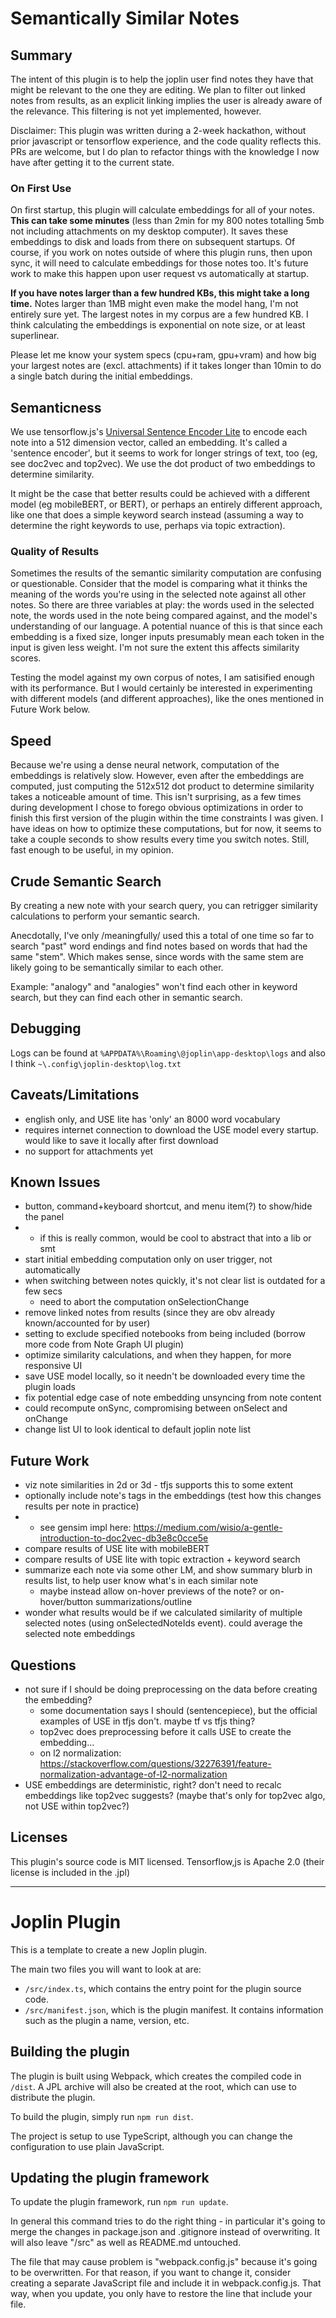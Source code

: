 # Semantically Similar Notes

## Summary

The intent of this plugin is to help the joplin user find notes they have that might be relevant to the one they are editing. We plan to filter out linked notes from results, as an explicit linking implies the user is already aware of the relevance. This filtering is not yet implemented, however.

Disclaimer: This plugin was written during a 2-week hackathon, without prior javascript or tensorflow experience, and the code quality reflects this. PRs are welcome, but I do plan to refactor things with the knowledge I now have after getting it to the current state.

### On First Use

On first startup, this plugin will calculate embeddings for all of your notes. **This can take some minutes** (less than 2min for my 800 notes totalling 5mb not including attachments on my desktop computer). It saves these embeddings to disk and loads from there on subsequent startups. Of course, if you work on notes outside of where this plugin runs, then upon sync, it will need to calculate embeddings for those notes too. It's future work to make this happen upon user request vs automatically at startup.

**If you have notes larger than a few hundred KBs, this might take a long time.** Notes larger than 1MB might even make the model hang, I'm not entirely sure yet. The largest notes in my corpus are a few hundred KB. I think calculating the embeddings is exponential on note size, or at least superlinear.

Please let me know your system specs (cpu+ram, gpu+vram) and how big your largest notes are (excl. attachments) if it takes longer than 10min to do a single batch during the initial embeddings.

## Semanticness

We use tensorflow.js's [Universal Sentence Encoder Lite](https://github.com/tensorflow/tfjs-models/tree/master/universal-sentence-encoder) to encode each note into a 512 dimension vector, called an embedding. It's called a 'sentence encoder', but it seems to work for longer strings of text, too (eg, see doc2vec and top2vec). We use the dot product of two embeddings to determine similarity.

It might be the case that better results could be achieved with a different model (eg mobileBERT, or BERT), or perhaps an entirely different approach, like one that does a simple keyword search instead (assuming a way to determine the right keywords to use, perhaps via topic extraction).

### Quality of Results

Sometimes the results of the semantic similarity computation are confusing or questionable. Consider that the model is comparing what it thinks the meaning of the words you're using in the selected note against all other notes. So there are three variables at play: the words used in the selected note, the words used in the note being compared against, and the model's understanding of our language. A potential nuance of this is that since each embedding is a fixed size, longer inputs presumably mean each token in the input is given less weight. I'm not sure the extent this affects similarity scores.

Testing the model against my own corpus of notes, I am satisified enough with its performance. But I would certainly be interested in experimenting with different models (and different approaches), like the ones mentioned in Future Work below.

## Speed

Because we're using a dense neural network, computation of the embeddings is relatively slow. However, even after the embeddings are computed, just computing the 512x512 dot product to determine similarity takes a noticeable amount of time. This isn't surprising, as a few times during development I chose to forego obvious optimizations in order to finish this first version of the plugin within the time constraints I was given. I have ideas on how to optimize these computations, but for now, it seems to take a couple seconds to show results every time you switch notes. Still, fast enough to be useful, in my opinion.

## Crude Semantic Search

By creating a new note with your search query, you can retrigger similarity calculations to perform your semantic search.

Anecdotally, I've only /meaningfully/ used this a total of one time so far to search "past" word endings and find notes based on words that had the same "stem". Which makes sense, since words with the same stem are likely going to be semantically similar to each other.

Example: "analogy" and "analogies" won't find each other in keyword search, but they can find each other in semantic search.

## Debugging

Logs can be found at `%APPDATA%\Roaming\@joplin\app-desktop\logs` and also I think `~\.config\joplin-desktop\log.txt`

## Caveats/Limitations

- english only, and USE lite has 'only' an 8000 word vocabulary
- requires internet connection to download the USE model every startup. would like to save it locally after first download
- no support for attachments yet

## Known Issues

- button, command+keyboard shortcut, and menu item(?) to show/hide the panel
- - if this is really common, would be cool to abstract that into a lib or smt
- start initial embedding computation only on user trigger, not automatically
- when switching between notes quickly, it's not clear list is outdated for a few secs
  - need to abort the computation onSelectionChange
- remove linked notes from results (since they are obv already known/accounted for by user)
- setting to exclude specified notebooks from being included (borrow more code from Note Graph UI plugin)
- optimize similarity calculations, and when they happen, for more responsive UI
- save USE model locally, so it needn't be downloaded every time the plugin loads
- fix potential edge case of note embedding unsyncing from note content
- could recompute onSync, compromising between onSelect and onChange
- change list UI to look identical to default joplin note list

## Future Work

- viz note similarities in 2d or 3d - tfjs supports this to some extent
- optionally include note's tags in the embeddings (test how this changes results per note in practice)
- - see gensim impl here: https://medium.com/wisio/a-gentle-introduction-to-doc2vec-db3e8c0cce5e
- compare results of USE lite with mobileBERT
- compare results of USE lite with topic extraction + keyword search
- summarize each note via some other LM, and show summary blurb in results list, to help user know what's in each similar note
  - maybe instead allow on-hover previews of the note? or on-hover/button summarizations/outline
- wonder what results would be if we calculated similarity of multiple selected notes
  (using onSelectedNoteIds event). could average the selected note embeddings

## Questions

- not sure if I should be doing preprocessing on the data before creating the embedding?
  - some documentation says I should (sentencepiece), but the official examples of USE in tfjs don't. maybe tf vs tfjs thing?
  - top2vec does preprocessing before it calls USE to create the embedding...
  - on l2 normalization: https://stackoverflow.com/questions/32276391/feature-normalization-advantage-of-l2-normalization
- USE embeddings are deterministic, right? don't need to recalc embeddings like top2vec suggests? (maybe that's only for top2vec algo, not USE within top2vec?)

## Licenses

This plugin's source code is MIT licensed. Tensorflow,js is Apache 2.0 (their license is included in the .jpl)

---

# Joplin Plugin

This is a template to create a new Joplin plugin.

The main two files you will want to look at are:

- `/src/index.ts`, which contains the entry point for the plugin source code.
- `/src/manifest.json`, which is the plugin manifest. It contains information such as the plugin a name, version, etc.

## Building the plugin

The plugin is built using Webpack, which creates the compiled code in `/dist`. A JPL archive will also be created at the root, which can use to distribute the plugin.

To build the plugin, simply run `npm run dist`.

The project is setup to use TypeScript, although you can change the configuration to use plain JavaScript.

## Updating the plugin framework

To update the plugin framework, run `npm run update`.

In general this command tries to do the right thing - in particular it's going to merge the changes in package.json and .gitignore instead of overwriting. It will also leave "/src" as well as README.md untouched.

The file that may cause problem is "webpack.config.js" because it's going to be overwritten. For that reason, if you want to change it, consider creating a separate JavaScript file and include it in webpack.config.js. That way, when you update, you only have to restore the line that include your file.
